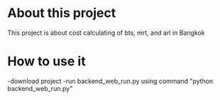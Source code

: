 # About this project
This project is about cost calculating of bts, mrt, and arl in Bangkok

# How to use it
-download project
-run backend_web_run.py using command "python backend_web_run.py"